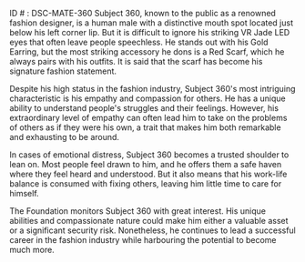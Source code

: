 ID # : DSC-MATE-360
Subject 360, known to the public as a renowned fashion designer, is a human male with a distinctive mouth spot located just below his left corner lip. But it is difficult to ignore his striking VR Jade LED eyes that often leave people speechless. He stands out with his Gold Earring, but the most striking accessory he dons is a Red Scarf, which he always pairs with his outfits. It is said that the scarf has become his signature fashion statement.

Despite his high status in the fashion industry, Subject 360's most intriguing characteristic is his empathy and compassion for others. He has a unique ability to understand people's struggles and their feelings. However, his extraordinary level of empathy can often lead him to take on the problems of others as if they were his own, a trait that makes him both remarkable and exhausting to be around.

In cases of emotional distress, Subject 360 becomes a trusted shoulder to lean on. Most people feel drawn to him, and he offers them a safe haven where they feel heard and understood. But it also means that his work-life balance is consumed with fixing others, leaving him little time to care for himself.

The Foundation monitors Subject 360 with great interest. His unique abilities and compassionate nature could make him either a valuable asset or a significant security risk. Nonetheless, he continues to lead a successful career in the fashion industry while harbouring the potential to become much more.